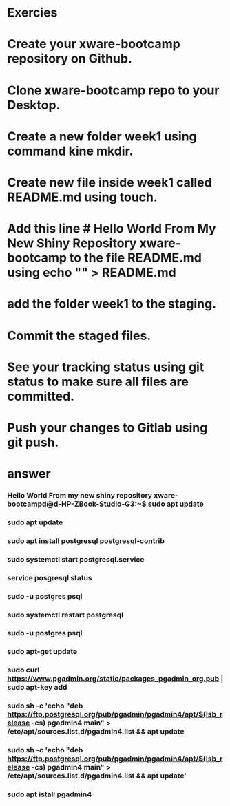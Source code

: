 # Exercies 
# Create your xware-bootcamp repository on Github.
# Clone xware-bootcamp repo to your Desktop.
# Create a new folder week1 using command kine mkdir.
# Create new file inside week1 called README.md using touch.
# Add this line # Hello World From My New Shiny Repository xware-bootcamp to the file README.md using echo "" > README.md
# add the folder week1 to the staging.
# Commit the staged files.
# See your tracking status using git status to make sure all files are committed.
# Push your changes to Gitlab using git push.

# answer

### Hello World From my new shiny repository xware-bootcampd@d-HP-ZBook-Studio-G3:~$ sudo apt update
### sudo apt update
### sudo apt install postgresql postgresql-contrib
### sudo systemctl start postgresql.service
### service posgresql status
### sudo -u postgres psql
### sudo systemctl restart postgresql 
### sudo -u postgres psql
### sudo apt-get update
### sudo curl https://www.pgadmin.org/static/packages_pgadmin_org.pub | sudo apt-key add
### sudo sh -c 'echo "deb https://ftp.postgresql.org/pub/pgadmin/pgadmin4/apt/$(lsb_release -cs) pgadmin4 main" > /etc/apt/sources.list.d/pgadmin4.list && apt update
### sudo sh -c 'echo "deb https://ftp.postgresql.org/pub/pgadmin/pgadmin4/apt/$(lsb_release -cs) pgadmin4 main" > /etc/apt/sources.list.d/pgadmin4.list && apt update'
### sudo apt istall pgadmin4
